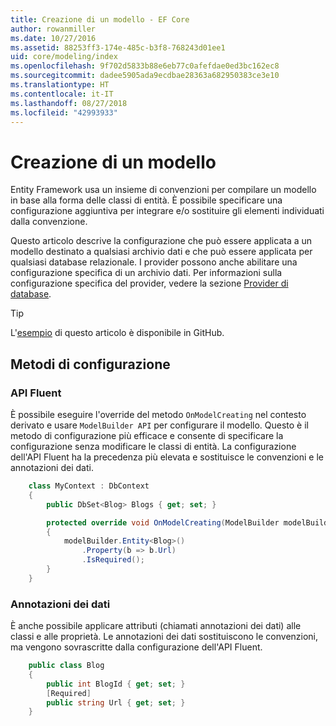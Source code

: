 ```yaml
---
title: Creazione di un modello - EF Core
author: rowanmiller
ms.date: 10/27/2016
ms.assetid: 88253ff3-174e-485c-b3f8-768243d01ee1
uid: core/modeling/index
ms.openlocfilehash: 9f702d5833b88e6eb77c0afefdae0ed3bc162ec8
ms.sourcegitcommit: dadee5905ada9ecdbae28363a682950383ce3e10
ms.translationtype: HT
ms.contentlocale: it-IT
ms.lasthandoff: 08/27/2018
ms.locfileid: "42993933"
---
```

# <a name="creating-a-model"></a>Creazione di un modello

Entity Framework usa un insieme di convenzioni per compilare un modello in base alla forma delle classi di entità. È possibile specificare una configurazione aggiuntiva per integrare e/o sostituire gli elementi individuati dalla convenzione.

Questo articolo descrive la configurazione che può essere applicata a un modello destinato a qualsiasi archivio dati e che può essere applicata per qualsiasi database relazionale. I provider possono anche abilitare una configurazione specifica di un archivio dati. Per informazioni sulla configurazione specifica del provider, vedere la sezione [Provider di database](../providers/index.md).

> [!TIP]  
> L'[esempio](https://github.com/aspnet/EntityFramework.Docs/tree/master/samples) di questo articolo è disponibile in GitHub.

## <a name="methods-of-configuration"></a>Metodi di configurazione

### <a name="fluent-api"></a>API Fluent

È possibile eseguire l'override del metodo `OnModelCreating` nel contesto derivato e usare `ModelBuilder API` per configurare il modello. Questo è il metodo di configurazione più efficace e consente di specificare la configurazione senza modificare le classi di entità. La configurazione dell'API Fluent ha la precedenza più elevata e sostituisce le convenzioni e le annotazioni dei dati.

<!-- [!code-csharp[Main](samples/core/Modeling/FluentAPI/Samples/Required.cs?range=5-15&highlight=5-10)] -->

``` csharp
    class MyContext : DbContext
    {
        public DbSet<Blog> Blogs { get; set; }

        protected override void OnModelCreating(ModelBuilder modelBuilder)
        {
            modelBuilder.Entity<Blog>()
                .Property(b => b.Url)
                .IsRequired();
        }
    }
```

### <a name="data-annotations"></a>Annotazioni dei dati

È anche possibile applicare attributi (chiamati annotazioni dei dati) alle classi e alle proprietà. Le annotazioni dei dati sostituiscono le convenzioni, ma vengono sovrascritte dalla configurazione dell'API Fluent.

<!-- [!code-csharp[Main](samples/core/Modeling/DataAnnotations/Samples/Required.cs?range=11-16&highlight=4)] -->
``` csharp
    public class Blog
    {
        public int BlogId { get; set; }
        [Required]
        public string Url { get; set; }
    }
```
